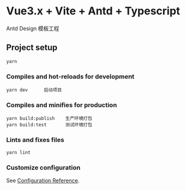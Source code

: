 # Vue3.x + Vite + Antd + Typescript
Antd Design 模板工程

## Project setup
```
yarn
```

### Compiles and hot-reloads for development
```
yarn dev      启动项目
```

### Compiles and minifies for production
```
yarn build:publish    生产环境打包
yarn build:test       测试环境打包
```

### Lints and fixes files
```
yarn lint
```

### Customize configuration
See [Configuration Reference](https://cli.vuejs.org/config/).
  
  
  